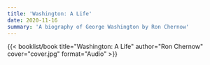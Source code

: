 ```yaml
---
title: 'Washington: A Life'
date: 2020-11-16
summary: 'A biography of George Washington by Ron Chernow'
---
```


{{< booklist/book
title="Washington: A Life"
author="Ron Chernow"
cover="cover.jpg"
format="Audio" >}}

